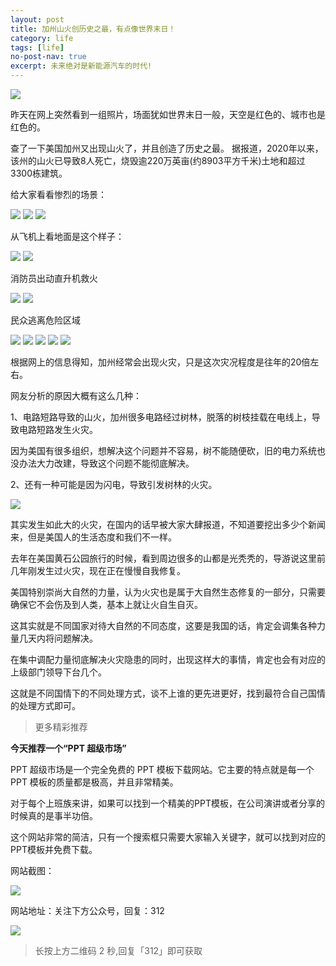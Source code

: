 ```yaml
---
layout: post
title: 加州山火创历史之最，有点像世界末日！
category: life
tags: [life]
no-post-nav: true
excerpt: 未来绝对是新能源汽车的时代!
---
```


![](http://favorites.ren/assets/images/2020/it/jiazhou/jiazhou01.jpg) 

昨天在网上突然看到一组照片，场面犹如世界末日一般，天空是红色的、城市也是红色的。

查了一下美国加州又出现山火了，并且创造了历史之最。
据报道，2020年以来，该州的山火已导致8人死亡，烧毁逾220万英亩(约8903平方千米)土地和超过3300栋建筑。

给大家看看惨烈的场景：

![](http://favorites.ren/assets/images/2020/it/jiazhou/jiazhou02.jpg) 
![](http://favorites.ren/assets/images/2020/it/jiazhou/jiazhou03.jpg) 
![](http://favorites.ren/assets/images/2020/it/jiazhou/jiazhou04.jpg) 

从飞机上看地面是这个样子：

![](http://favorites.ren/assets/images/2020/it/jiazhou/jiazhou05.jpg) 
![](http://favorites.ren/assets/images/2020/it/jiazhou/jiazhou06.jpg) 

消防员出动直升机救火

![](http://favorites.ren/assets/images/2020/it/jiazhou/jiazhou07.jpg) 
![](http://favorites.ren/assets/images/2020/it/jiazhou/jiazhou08.jpg) 

民众逃离危险区域

![](http://favorites.ren/assets/images/2020/it/jiazhou/jiazhou09.jpg) 
![](http://favorites.ren/assets/images/2020/it/jiazhou/jiazhou10.jpg) 
![](http://favorites.ren/assets/images/2020/it/jiazhou/jiazhou11.jpg) 
![](http://favorites.ren/assets/images/2020/it/jiazhou/jiazhou12.jpg) 
![](http://favorites.ren/assets/images/2020/it/jiazhou/jiazhou13.jpg) 

根据网上的信息得知，加州经常会出现火灾，只是这次灾况程度是往年的20倍左右。

网友分析的原因大概有这么几种：

1、电路短路导致的山火，加州很多电路经过树林，脱落的树枝挂载在电线上，导致电路短路发生火灾。

因为美国有很多组织，想解决这个问题并不容易，树不能随便砍，旧的电力系统也没办法大力改建，导致这个问题不能彻底解决。

2、还有一种可能是因为闪电，导致引发树林的火灾。

![](http://favorites.ren/assets/images/2020/it/jiazhou/jiazhou14.jpg) 

其实发生如此大的火灾，在国内的话早被大家大肆报道，不知道要挖出多少个新闻来，但是美国人的生活态度和我们不一样。

去年在美国黄石公园旅行的时候，看到周边很多的山都是光秃秃的，导游说这里前几年刚发生过火灾，现在正在慢慢自我修复。

美国特别崇尚大自然的力量，认为火灾也是属于大自然生态修复的一部分，只需要确保它不会伤及到人类，基本上就让火自生自灭。

这其实就是不同国家对待大自然的不同态度，这要是我国的话，肯定会调集各种力量几天内将问题解决。

在集中调配力量彻底解决火灾隐患的同时，出现这样大的事情，肯定也会有对应的上级部门领导下台几个。

这就是不同国情下的不同处理方式，谈不上谁的更先进更好，找到最符合自己国情的处理方式即可。


>更多精彩推荐

**今天推荐一个“PPT 超级市场”**

PPT 超级市场是一个完全免费的 PPT 模板下载网站。它主要的特点就是每一个 PPT 模板的质量都是极高，并且非常精美。

对于每个上班族来讲，如果可以找到一个精美的PPT模板，在公司演讲或者分享的时候真的是事半功倍。

这个网站非常的简洁，只有一个搜索框只需要大家输入关键字，就可以找到对应的PPT模板并免费下载。

网站截图：

![](http://favorites.ren/assets/images/2020/it/jiazhou/jiazhou15.jpg) 

网站地址：关注下方公众号，回复：312

![](http://favorites.ren/assets/images/2020/it/dagedu/dagedu09.jpg) 

>长按上方二维码 2 秒,回复「312」即可获取




